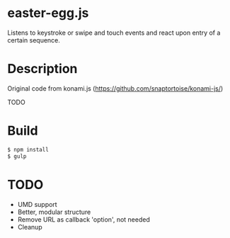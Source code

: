easter-egg.js
=============

Listens to keystroke or swipe and touch events and react upon entry of a certain sequence.

# Description

Original code from konami.js (https://github.com/snaptortoise/konami-js/)

TODO

# Build

```sh
$ npm install
$ gulp
```

# TODO

- UMD support
- Better, modular structure
- Remove URL as callback 'option', not needed
- Cleanup
